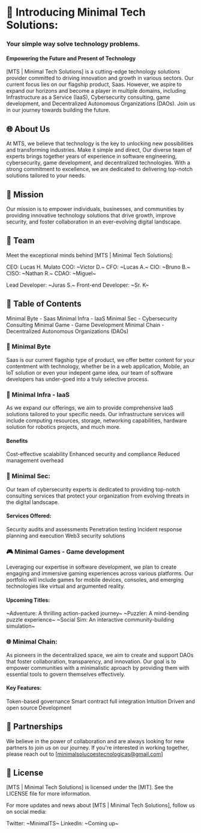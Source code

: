 # 🚀 Introducing Minimal Tech Solutions: 

### Your simple way solve technology problems.

#### Empowering the Future and Present of Technology

[MTS | Minimal Tech Solutions] is a cutting-edge technology solutions provider committed to driving innovation and growth in various sectors. Our current focus lies on our flagship product, Saas. However, we aspire to expand our horizons and become a player in multiple domains, including Infrastructure as a Service (IaaS), Cybersecurity consulting, game development, and Decentralized Autonomous Organizations (DAOs). Join us in our journey towards building the future.

## 🌐 About Us
At MTS, we believe that technology is the key to unlocking new possibilities and transforming industries. Make it simple and direct, Our diverse team of experts brings together years of experience in software engineering, cybersecurity, game development, and decentralized technologies. With a strong commitment to excellence, we are dedicated to delivering top-notch solutions tailored to your needs.

## 🎯 Mission
Our mission is to empower individuals, businesses, and communities by providing innovative technology solutions that drive growth, improve security, and foster collaboration in an ever-evolving digital landscape.

## 👥 Team
Meet the exceptional minds behind [MTS | Minimal Tech Solutions]:

CEO: Lucas H. Mulato
COO: ~Victor D.~
CFO: ~Lucas A.~
CIO: ~Bruno B.~
CISO: ~Nathan R.~
CDAO: ~Miguel~

Lead Developer: ~Juras S.~
Front-end Developer: ~Sr. K~

## 📖 Table of Contents
Minimal Byte - Saas
Minimal Infra - IaaS
Minimal Sec - Cybersecurity Consulting
Minimal Game - Game Development
Minimal Chain - Decentralized Autonomous Organizations (DAOs)

### 🚀 Minimal Byte
Saas is our current flagship type of product, we offer better content for your contentment with technology, whether be in a web application, Mobile, an IoT solution or even your indepent game idea, our team of software developers has under-goed into a truly selective process.

### 🏢 Minimal Infra - IaaS
As we expand our offerings, we aim to provide comprehensive IaaS solutions tailored to your specific needs. Our infrastructure services will include computing resources, storage, networking capabilities, hardware solution for robotics projects, and much more.

#### Benefits
Cost-effective scalability
Enhanced security and compliance
Reduced management overhead

### 🔐 Minimal Sec:
Our team of cybersecurity experts is dedicated to providing top-notch consulting services that protect your organization from evolving threats in the digital landscape.

#### Services Offered:
Security audits and assessments
Penetration testing
Incident response planning and execution
Web3 security solutions

### 🎮 Minimal Games - Game development
Leveraging our expertise in software development, we plan to create engaging and immersive gaming experiences across various platforms. Our portfolio will include games for mobile devices, consoles, and emerging technologies like virtual and argumented reality.

#### Upcoming Titles:
~Adventure: A thrilling action-packed journey~
~Puzzler: A mind-bending puzzle experience~
~Social Sim: An interactive community-building simulation~

### 🌐 Minimal Chain:
As pioneers in the decentralized space, we aim to create and support DAOs that foster collaboration, transparency, and innovation. Our goal is to empower communities with a minimalistic aproach by providing them with essential tools to govern themselves effectively.

#### Key Features:
Token-based governance
Smart contract full integration
Intuition Driven and open source Development

## 🤝 Partnerships
We believe in the power of collaboration and are always looking for new partners to join us on our journey. If you're interested in working together, please reach out to [minimalsolucoestecnologicas@gmail.com]

## 📄 License
[MTS | Minimal Tech Solutions] is licensed under the [MIT]. See the LICENSE file for more information.

For more updates and news about [MTS | Minimal Tech Solutions], follow us on social media:

Twitter: ~MinimalTS~
LinkedIn: ~Coming up~
